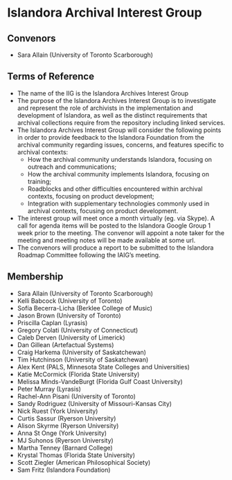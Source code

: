 # Islandora Archival Interest Group

## Convenors

* Sara Allain (University of Toronto Scarborough)

## Terms of Reference

* The name of the IIG is the Islandora Archives Interest Group
* The purpose of the Islandora Archives Interest Group is to investigate and represent the role of archivists in the implementation and development of Islandora, as well as the distinct requirements that archival collections require from the repository including linked services.
* The Islandora Archives Interest Group will consider the following points in order to provide feedback to the Islandora Foundation from the archival community regarding issues, concerns, and features specific to archival contexts:
  * How the archival community understands Islandora, focusing on outreach and communications;
  * How the archival community implements Islandora, focusing on training;
  * Roadblocks and other difficulties encountered within archival contexts, focusing on product development;
  * Integration with supplementary technologies commonly used in archival contexts, focusing on product development.
* The interest group will meet once a month virtually (eg. via Skype). A call for agenda items will be posted to the Islandora Google Group 1 week prior to the meeting. The convenor will appoint a note taker for the meeting and meeting notes will be made available at some url.
* The convenors will produce a report to be submitted to the Islandora Roadmap Committee following the IAIG’s meeting.

## Membership

* Sara Allain (University of Toronto Scarborough)
* Kelli Babcock (University of Toronto)
* Sofía Becerra-Licha (Berklee College of Music)
* Jason Brown (University of Toronto)
* Priscilla Caplan (Lyrasis)
* Gregory Colati (University of Connecticut)
* Caleb Derven (University of Limerick)
* Dan Gillean (Artefactual Systems)
* Craig Harkema (University of Saskatchewan)
* Tim Hutchinson (University of Saskatchewan)
* Alex Kent (PALS, Minnesota State Colleges and Universities)
* Katie McCormick (Florida State University)
* Melissa Minds-VandeBurgt (Florida Gulf Coast University)
* Peter Murray (Lyrasis)
* Rachel-Ann Pisani (University of Toronto)
* Sandy Rodriguez (University of Missouri-Kansas City)
* Nick Ruest (York University)
* Curtis Sassur (Ryerson University)
* Alison Skyrme (Ryerson University)
* Anna St Onge (York University)
* MJ Suhonos (Ryerson University)
* Martha Tenney (Barnard College)
* Krystal Thomas (Florida State University)
* Scott Ziegler (American Philosophical Society)
* Sam Fritz (Islandora Foundation)
